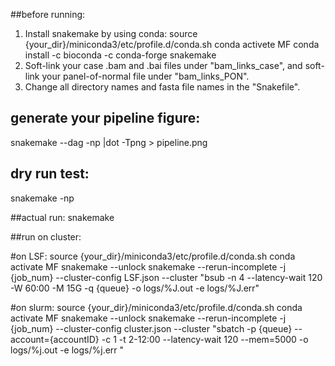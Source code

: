 ##before running:
1. Install snakemake by using conda:
	source {your_dir}/miniconda3/etc/profile.d/conda.sh
	conda activete MF
	conda install -c bioconda -c conda-forge snakemake
2. Soft-link your case .bam and .bai files under "bam_links_case", and soft-link your panel-of-normal file under "bam_links_PON".
3. Change all directory names and fasta file names in the "Snakefile".

## generate your pipeline figure:
snakemake --dag -np |dot -Tpng > pipeline.png

## dry run test:
snakemake -np

##actual run:
snakemake

##run on cluster:

#on LSF:
source {your_dir}/miniconda3/etc/profile.d/conda.sh
conda activate MF
snakemake --unlock
snakemake --rerun-incomplete -j {job_num} --cluster-config LSF.json --cluster "bsub -n 4 --latency-wait 120 -W 60:00 -M 15G -q {queue} -o logs/%J.out -e logs/%J.err"

#on slurm:
source {your_dir}/miniconda3/etc/profile.d/conda.sh
conda activate MF
snakemake --unlock
snakemake --rerun-incomplete -j {job_num} --cluster-config cluster.json --cluster "sbatch -p {queue} --account={accountID} -c 1 -t 2-12:00 --latency-wait 120 --mem=5000 -o logs/%j.out -e logs/%j.err "
